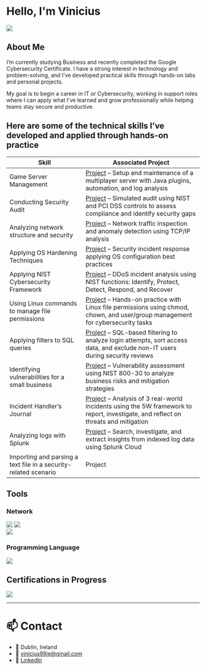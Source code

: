 # Hello, I'm Vinicius
<a href="https://linkedin.com/in/viniciusalprado"><img src="https://img.shields.io/badge/-LinkedIn-0072b1?&style=for-the-badge&logo=linkedin&logoColor=white" /></a>

## About Me

I’m currently studying Business and recently completed the Google Cybersecurity Certificate. I have a strong interest in technology and problem-solving, and I’ve developed practical skills through hands-on labs and personal projects.

My goal is to begin a career in IT or Cybersecurity, working in support roles where I can apply what I’ve learned and grow professionally while helping teams stay secure and productive.

## Here are some of the technical skills I’ve developed and applied through hands-on practice

| Skill                                         | Associated Project         |
|-----------------------------------------------|----------------------------|
| Game Server Management | <a href="https://github.com/vinodarp/game-server-management-lab">Project</a> – Setup and maintenance of a multiplayer server with Java plugins, automation, and log analysis |
| Conducting Security Audit | <a href="https://github.com/vinodarp/security-audit-lab">Project</a> – Simulated audit using NIST and PCI DSS controls to assess compliance and identify security gaps |
Analyzing network structure and security | [Project](https://github.com/vinodarp/network-security-analysis-lab) – Network traffic inspection and anomaly detection using TCP/IP analysis |
| Applying OS Hardening Techniques | [Project](https://github.com/vinodarp/os-hardening-security-incident-lab) – Security incident response applying OS configuration best practices |
| Applying NIST Cybersecurity Framework | [Project](https://github.com/vinodarp/nist-cybersecurity-framework-lab) – DDoS incident analysis using NIST functions: Identify, Protect, Detect, Respond, and Recover |
| Using Linux commands to manage file permissions | [Project](https://github.com/vinodarp/linux-file-permissions-lab) – Hands-on practice with Linux file permissions using chmod, chown, and user/group management for cybersecurity tasks</a> |
| Applying filters to SQL queries | [Project](https://github.com/vinodarp/sql-filtering-lab) – SQL-based filtering to analyze login attempts, sort access data, and exclude non-IT users during security reviews |
| Identifying vulnerabilities for a small business | [Project](https://github.com/vinodarp/vulnerability-assessment-small-business-lab) – Vulnerability assessment using NIST 800-30 to analyze business risks and mitigation strategies |
| Incident Handler’s Journal | [Project](https://github.com/vinodarp/incident-handlers-journal-lab) – Analysis of 3 real-world incidents using the 5W framework to report, investigate, and reflect on threats and mitigation |
| Analyzing logs with Splunk | [Project](https://github.com/vinodarp/splunk-log-analysis-lab) – Search, investigate, and extract insights from indexed log data using Splunk Cloud |
| Importing and parsing a text file in a security-related scenario | Project|

## Tools
### Network
<div> <img src="https://img.shields.io/badge/-Hamachi-007DC5?&style=for-the-badge&logo=LogMeIn&logoColor=white" /> <img src="https://img.shields.io/badge/-Wireshark-1177AA?&style=for-the-badge&logo=Wireshark&logoColor=white"/><div> <img src="https://img.shields.io/badge/-Splunk-000000?&style=for-the-badge&logo=Splunk&logoColor=white" /></div> 

### Programming Language
<div>
    <img src="https://img.shields.io/badge/-Java-ED8B00?&style=for-the-badge&logo=Java&logoColor=white" />
</div>

## Certifications in Progress

<div>
<img src="https://img.shields.io/badge/-Security%2B-FF0000?&style=for-the-badge&logo=CompTIA&logoColor=white" />
</div>

---

# 📫 Contact

- 📍 Dublin, Ireland  
- 📧 vinicius99ie@gmail.com  
- 🔗 [LinkedIn](https://www.linkedin.com/in/viniciusalprado)
